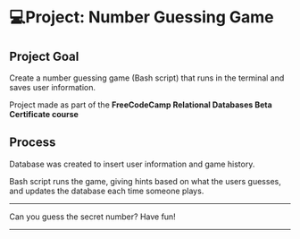 # 💻Project: Number Guessing Game

<!-- banner -->

## Project Goal
Create a number guessing game (Bash script) that runs in the terminal and saves user information.

Project made as part of the <b> FreeCodeCamp Relational Databases Beta Certificate course </b>

## Process

Database was created to insert user information and game history.

Bash script runs the game, giving hints based on what the users guesses, and updates the database each time someone plays.

------

Can you guess the secret number?
Have fun!

------
